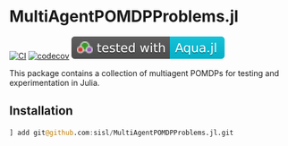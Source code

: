 # MultiAgentPOMDPProblems.jl

[![CI](https://github.com/sisl/MultiAgentPOMDPProblems.jl/actions/workflows/CI.yml/badge.svg)](https://github.com/sisl/MultiAgentPOMDPProblems.jl/actions/workflows/CI.yml)
[![codecov](https://codecov.io/gh/sisl/MultiAgentPOMDPProblems.jl/graph/badge.svg?token=WJ3ZQYQVK1)](https://codecov.io/gh/sisl/MultiAgentPOMDPProblems.jl)
[![Aqua QA](https://raw.githubusercontent.com/JuliaTesting/Aqua.jl/master/badge.svg)](https://github.com/JuliaTesting/Aqua.jl)

This package contains a collection of multiagent POMDPs for testing and experimentation in Julia.

## Installation

```julia
] add git@github.com:sisl/MultiAgentPOMDPProblems.jl.git
```

